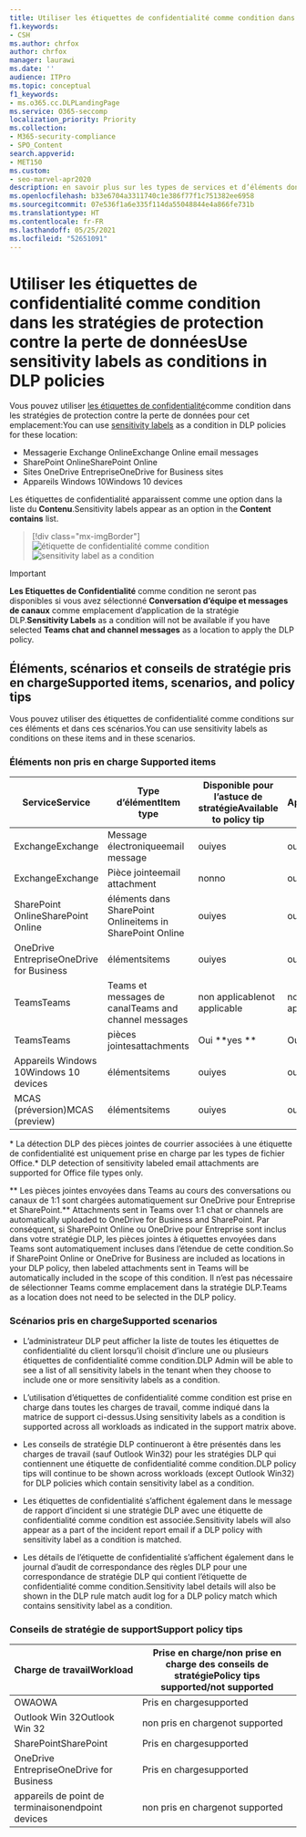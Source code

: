 ```yaml
---
title: Utiliser les étiquettes de confidentialité comme condition dans les stratégies de protection contre la perte de données
f1.keywords:
- CSH
ms.author: chrfox
author: chrfox
manager: laurawi
ms.date: ''
audience: ITPro
ms.topic: conceptual
f1_keywords:
- ms.o365.cc.DLPLandingPage
ms.service: O365-seccomp
localization_priority: Priority
ms.collection:
- M365-security-compliance
- SPO_Content
search.appverid:
- MET150
ms.custom:
- seo-marvel-apr2020
description: en savoir plus sur les types de services et d’éléments dont vous pouvez utiliser les étiquettes de confidentialité comme conditions dans les stratégies DLP
ms.openlocfilehash: b33e6704a3311740c1e386f77f1c751382ee6958
ms.sourcegitcommit: 07e536f1a6e335f114da55048844e4a866fe731b
ms.translationtype: HT
ms.contentlocale: fr-FR
ms.lasthandoff: 05/25/2021
ms.locfileid: "52651091"
---
```

# <a name="use-sensitivity-labels-as-conditions-in-dlp-policies"></a><span data-ttu-id="a34c6-103">Utiliser les étiquettes de confidentialité comme condition dans les stratégies de protection contre la perte de données</span><span class="sxs-lookup"><span data-stu-id="a34c6-103">Use sensitivity labels as conditions in DLP policies</span></span>

<span data-ttu-id="a34c6-104">Vous pouvez utiliser [ les étiquettes de confidentialité](sensitivity-labels.md)comme condition dans les stratégies de protection contre la perte de données pour cet emplacement:</span><span class="sxs-lookup"><span data-stu-id="a34c6-104">You can use [sensitivity labels](sensitivity-labels.md) as a condition in DLP policies for these location:</span></span>

- <span data-ttu-id="a34c6-105">Messagerie Exchange Online</span><span class="sxs-lookup"><span data-stu-id="a34c6-105">Exchange Online email messages</span></span>
- <span data-ttu-id="a34c6-106">SharePoint Online</span><span class="sxs-lookup"><span data-stu-id="a34c6-106">SharePoint Online</span></span>
- <span data-ttu-id="a34c6-107">Sites OneDrive Entreprise</span><span class="sxs-lookup"><span data-stu-id="a34c6-107">OneDrive for Business sites</span></span>
- <span data-ttu-id="a34c6-108">Appareils Windows 10</span><span class="sxs-lookup"><span data-stu-id="a34c6-108">Windows 10 devices</span></span>

<span data-ttu-id="a34c6-109">Les étiquettes de confidentialité apparaissent comme une option dans la liste du **Contenu**.</span><span class="sxs-lookup"><span data-stu-id="a34c6-109">Sensitivity labels appear as an option in the **Content contains** list.</span></span>

> [!div class="mx-imgBorder"]
> <span data-ttu-id="a34c6-110">![étiquette de confidentialité comme condition](../media/dlp-sensitivity-label-as-a-condition.png)</span><span class="sxs-lookup"><span data-stu-id="a34c6-110">![sensitivity label as a condition](../media/dlp-sensitivity-label-as-a-condition.png)</span></span>

> [!IMPORTANT]
> <span data-ttu-id="a34c6-111">**Les Etiquettes de Confidentialité** comme condition ne seront pas disponibles si vous avez sélectionné **Conversation d’équipe et messages de canaux** comme emplacement d’application de la stratégie DLP.</span><span class="sxs-lookup"><span data-stu-id="a34c6-111">**Sensitivity Labels** as a condition will not be available if you have selected **Teams chat and channel messages** as a location to apply the DLP policy.</span></span>


## <a name="supported-items-scenarios-and-policy-tips"></a><span data-ttu-id="a34c6-112">Éléments, scénarios et conseils de stratégie pris en charge</span><span class="sxs-lookup"><span data-stu-id="a34c6-112">Supported items, scenarios, and policy tips</span></span>

<span data-ttu-id="a34c6-113">Vous pouvez utiliser des étiquettes de confidentialité comme conditions sur ces éléments et dans ces scénarios.</span><span class="sxs-lookup"><span data-stu-id="a34c6-113">You can use sensitivity labels as conditions on these items and in these scenarios.</span></span>

### <a name="supported-items"></a><span data-ttu-id="a34c6-114">Éléments non pris en charge </span><span class="sxs-lookup"><span data-stu-id="a34c6-114">Supported items</span></span>

|<span data-ttu-id="a34c6-115">Service</span><span class="sxs-lookup"><span data-stu-id="a34c6-115">Service</span></span>  |<span data-ttu-id="a34c6-116">Type d’élément</span><span class="sxs-lookup"><span data-stu-id="a34c6-116">Item type</span></span>  |<span data-ttu-id="a34c6-117">Disponible pour l’astuce de stratégie</span><span class="sxs-lookup"><span data-stu-id="a34c6-117">Available to policy tip</span></span>  |<span data-ttu-id="a34c6-118">Applicable</span><span class="sxs-lookup"><span data-stu-id="a34c6-118">Enforceable</span></span>  |
|---------|---------|---------|---------|
|<span data-ttu-id="a34c6-119">Exchange</span><span class="sxs-lookup"><span data-stu-id="a34c6-119">Exchange</span></span>    |<span data-ttu-id="a34c6-120">Message électronique</span><span class="sxs-lookup"><span data-stu-id="a34c6-120">email message</span></span>         |<span data-ttu-id="a34c6-121">oui</span><span class="sxs-lookup"><span data-stu-id="a34c6-121">yes</span></span>         |<span data-ttu-id="a34c6-122">oui</span><span class="sxs-lookup"><span data-stu-id="a34c6-122">yes</span></span>         |
|<span data-ttu-id="a34c6-123">Exchange</span><span class="sxs-lookup"><span data-stu-id="a34c6-123">Exchange</span></span>    |<span data-ttu-id="a34c6-124">Pièce jointe</span><span class="sxs-lookup"><span data-stu-id="a34c6-124">email attachment</span></span>         |<span data-ttu-id="a34c6-125">non</span><span class="sxs-lookup"><span data-stu-id="a34c6-125">no</span></span>         |<span data-ttu-id="a34c6-126">oui \*\*</span><span class="sxs-lookup"><span data-stu-id="a34c6-126">yes \*</span></span>         |
|<span data-ttu-id="a34c6-127">SharePoint Online</span><span class="sxs-lookup"><span data-stu-id="a34c6-127">SharePoint Online</span></span>     |<span data-ttu-id="a34c6-128">éléments dans SharePoint Online</span><span class="sxs-lookup"><span data-stu-id="a34c6-128">items in SharePoint Online</span></span>         |<span data-ttu-id="a34c6-129">oui</span><span class="sxs-lookup"><span data-stu-id="a34c6-129">yes</span></span>         |<span data-ttu-id="a34c6-130">oui</span><span class="sxs-lookup"><span data-stu-id="a34c6-130">yes</span></span>         |
|<span data-ttu-id="a34c6-131">OneDrive Entreprise</span><span class="sxs-lookup"><span data-stu-id="a34c6-131">OneDrive for Business</span></span>     |<span data-ttu-id="a34c6-132">éléments</span><span class="sxs-lookup"><span data-stu-id="a34c6-132">items</span></span>         |<span data-ttu-id="a34c6-133">oui</span><span class="sxs-lookup"><span data-stu-id="a34c6-133">yes</span></span>         |<span data-ttu-id="a34c6-134">oui</span><span class="sxs-lookup"><span data-stu-id="a34c6-134">yes</span></span>         |
|<span data-ttu-id="a34c6-135">Teams</span><span class="sxs-lookup"><span data-stu-id="a34c6-135">Teams</span></span>     |<span data-ttu-id="a34c6-136">Teams et messages de canal</span><span class="sxs-lookup"><span data-stu-id="a34c6-136">Teams and channel messages</span></span>         |<span data-ttu-id="a34c6-137">non applicable</span><span class="sxs-lookup"><span data-stu-id="a34c6-137">not applicable</span></span>         |<span data-ttu-id="a34c6-138">non applicable</span><span class="sxs-lookup"><span data-stu-id="a34c6-138">not applicable</span></span>         |
|<span data-ttu-id="a34c6-139">Teams</span><span class="sxs-lookup"><span data-stu-id="a34c6-139">Teams</span></span>     |<span data-ttu-id="a34c6-140">pièces jointes</span><span class="sxs-lookup"><span data-stu-id="a34c6-140">attachments</span></span>         |<span data-ttu-id="a34c6-141">Oui \*\*</span><span class="sxs-lookup"><span data-stu-id="a34c6-141">yes \*\*</span></span>         |<span data-ttu-id="a34c6-142">Oui \*\*</span><span class="sxs-lookup"><span data-stu-id="a34c6-142">yes \*\*</span></span>         |
|<span data-ttu-id="a34c6-143">Appareils Windows 10</span><span class="sxs-lookup"><span data-stu-id="a34c6-143">Windows 10 devices</span></span>     |<span data-ttu-id="a34c6-144">éléments</span><span class="sxs-lookup"><span data-stu-id="a34c6-144">items</span></span>         |<span data-ttu-id="a34c6-145">oui</span><span class="sxs-lookup"><span data-stu-id="a34c6-145">yes</span></span>         |<span data-ttu-id="a34c6-146">oui</span><span class="sxs-lookup"><span data-stu-id="a34c6-146">yes</span></span>         |
|<span data-ttu-id="a34c6-147">MCAS (préversion)</span><span class="sxs-lookup"><span data-stu-id="a34c6-147">MCAS (preview)</span></span> |<span data-ttu-id="a34c6-148">éléments</span><span class="sxs-lookup"><span data-stu-id="a34c6-148">items</span></span>         |<span data-ttu-id="a34c6-149">oui</span><span class="sxs-lookup"><span data-stu-id="a34c6-149">yes</span></span>         |<span data-ttu-id="a34c6-150">oui</span><span class="sxs-lookup"><span data-stu-id="a34c6-150">yes</span></span>         |

<span data-ttu-id="a34c6-151">\* La détection DLP des pièces jointes de courrier associées à une étiquette de confidentialité est uniquement prise en charge par les types de fichier Office.</span><span class="sxs-lookup"><span data-stu-id="a34c6-151">\* DLP detection of sensitivity labeled email attachments are supported for Office file types only.</span></span>

<span data-ttu-id="a34c6-152">\*\* Les pièces jointes envoyées dans Teams au cours des conversations ou canaux de 1:1 sont chargées automatiquement sur OneDrive pour Entreprise et SharePoint.</span><span class="sxs-lookup"><span data-stu-id="a34c6-152">\*\* Attachments sent in Teams over 1:1 chat or channels are automatically uploaded to OneDrive for Business and SharePoint.</span></span> <span data-ttu-id="a34c6-153">Par conséquent, si SharePoint Online ou OneDrive pour Entreprise sont inclus dans votre stratégie DLP, les pièces jointes à étiquettes envoyées dans Teams sont automatiquement incluses dans l’étendue de cette condition.</span><span class="sxs-lookup"><span data-stu-id="a34c6-153">So if SharePoint Online or OneDrive for Business are included as locations in your DLP policy, then labeled attachments sent in Teams will be automatically included in the scope of this condition.</span></span> <span data-ttu-id="a34c6-154">Il n’est pas nécessaire de sélectionner Teams comme emplacement dans la stratégie DLP.</span><span class="sxs-lookup"><span data-stu-id="a34c6-154">Teams as a location does not need to be selected in the DLP policy.</span></span>

### <a name="supported-scenarios"></a><span data-ttu-id="a34c6-155">Scénarios pris en charge</span><span class="sxs-lookup"><span data-stu-id="a34c6-155">Supported scenarios</span></span>

- <span data-ttu-id="a34c6-156">L’administrateur DLP peut afficher la liste de toutes les étiquettes de confidentialité du client lorsqu’il choisit d’inclure une ou plusieurs étiquettes de confidentialité comme condition.</span><span class="sxs-lookup"><span data-stu-id="a34c6-156">DLP Admin will be able to see a list of all sensitivity labels in the tenant when they choose to include one or more sensitivity labels as a condition.</span></span>

- <span data-ttu-id="a34c6-157">L’utilisation d’étiquettes de confidentialité comme condition est prise en charge dans toutes les charges de travail, comme indiqué dans la matrice de support ci-dessus.</span><span class="sxs-lookup"><span data-stu-id="a34c6-157">Using sensitivity labels as a condition is supported across all workloads as indicated in the support matrix above.</span></span>

- <span data-ttu-id="a34c6-158">Les conseils de stratégie DLP continueront à être présentés dans les charges de travail (sauf Outlook Win32) pour les stratégies DLP qui contiennent une étiquette de confidentialité comme condition.</span><span class="sxs-lookup"><span data-stu-id="a34c6-158">DLP policy tips will continue to be shown across workloads (except Outlook Win32) for DLP policies which contain sensitivity label as a condition.</span></span>

- <span data-ttu-id="a34c6-159">Les étiquettes de confidentialité s’affichent également dans le message de rapport d’incident si une stratégie DLP avec une étiquette de confidentialité comme condition est associée.</span><span class="sxs-lookup"><span data-stu-id="a34c6-159">Sensitivity labels will also appear as a part of the incident report email if a DLP policy with sensitivity label as a condition is matched.</span></span>

- <span data-ttu-id="a34c6-160">Les détails de l’étiquette de confidentialité s’affichent également dans le journal d’audit de correspondance des règles DLP pour une correspondance de stratégie DLP qui contient l’étiquette de confidentialité comme condition.</span><span class="sxs-lookup"><span data-stu-id="a34c6-160">Sensitivity label details will also be shown in the DLP rule match audit log for a DLP policy match which contains sensitivity label as a condition.</span></span>


### <a name="support-policy-tips"></a><span data-ttu-id="a34c6-161">Conseils de stratégie de support</span><span class="sxs-lookup"><span data-stu-id="a34c6-161">Support policy tips</span></span>


|<span data-ttu-id="a34c6-162">Charge de travail</span><span class="sxs-lookup"><span data-stu-id="a34c6-162">Workload</span></span>  |<span data-ttu-id="a34c6-163">Prise en charge/non prise en charge des conseils de stratégie</span><span class="sxs-lookup"><span data-stu-id="a34c6-163">Policy tips supported/not supported</span></span>  |
|---------|---------|
|<span data-ttu-id="a34c6-164">OWA</span><span class="sxs-lookup"><span data-stu-id="a34c6-164">OWA</span></span> |    <span data-ttu-id="a34c6-165">Pris en charge</span><span class="sxs-lookup"><span data-stu-id="a34c6-165">supported</span></span>     |
|<span data-ttu-id="a34c6-166">Outlook Win 32</span><span class="sxs-lookup"><span data-stu-id="a34c6-166">Outlook Win 32</span></span>    |  <span data-ttu-id="a34c6-167">non pris en charge</span><span class="sxs-lookup"><span data-stu-id="a34c6-167">not supported</span></span>       |
|<span data-ttu-id="a34c6-168">SharePoint</span><span class="sxs-lookup"><span data-stu-id="a34c6-168">SharePoint</span></span>   |   <span data-ttu-id="a34c6-169">Pris en charge</span><span class="sxs-lookup"><span data-stu-id="a34c6-169">supported</span></span>      |
|<span data-ttu-id="a34c6-170">OneDrive Entreprise</span><span class="sxs-lookup"><span data-stu-id="a34c6-170">OneDrive for Business</span></span>    |    <span data-ttu-id="a34c6-171">Pris en charge</span><span class="sxs-lookup"><span data-stu-id="a34c6-171">supported</span></span>     |
|<span data-ttu-id="a34c6-172">appareils de point de terminaison</span><span class="sxs-lookup"><span data-stu-id="a34c6-172">endpoint devices</span></span>   |  <span data-ttu-id="a34c6-173">non pris en charge</span><span class="sxs-lookup"><span data-stu-id="a34c6-173">not supported</span></span>       |
